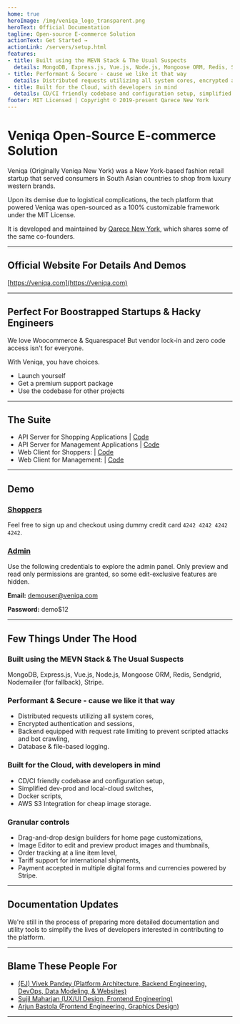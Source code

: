 ```yaml
---
home: true
heroImage: /img/veniqa_logo_transparent.png
heroText: Official Documentation
tagline: Open-source E-commerce Solution
actionText: Get Started →
actionLink: /servers/setup.html
features:
- title: Built using the MEVN Stack & The Usual Suspects
  details: MongoDB, Express.js, Vue.js, Node.js, Mongoose ORM, Redis, Sendgrid, Nodemailer (for fallback), Stripe.
- title: Performant & Secure - cause we like it that way
  details: Distributed requests utilizing all system cores, encrypted authentication and sessions, backend equipped with request rate limiting to prevent scripted attacks and bot crawling, database & file-based logging.
- title: Built for the Cloud, with developers in mind
  details: CD/CI friendly codebase and configuration setup, simplified dev-prod and local-cloud switches, docker scripts, AWS S3 Integration for cheap image storage.
footer: MIT Licensed | Copyright © 2019-present Qarece New York
---
```


# Veniqa Open-Source E-commerce Solution

Veniqa (Originally Veniqa New York) was a New York-based fashion retail startup that served consumers in South Asian countries to shop from luxury western brands.

Upon its demise due to logistical complications, the tech platform that powered Veniqa was open-sourced as a 100% customizable framework under the MIT License.

It is developed and maintained by [Qarece New York](https://qarece.com), which shares some of the same co-founders.

___

## Official Website For Details And Demos
[https://veniqa.com](https://veniqa.com)

---

## Perfect For Boostrapped Startups & Hacky Engineers
We love Woocommerce & Squarespace! But vendor lock-in and zero code access isn't for everyone.

With Veniqa, you have choices.
* Launch yourself
* Get a premium support package
* Use the codebase for other projects

---

## The Suite
* API Server for Shopping Applications | [Code](https://github.com/Viveckh/Veniqa/tree/master/shopping-server)
* API Server for Management Applications | [Code](https://github.com/Viveckh/Veniqa/tree/master/management-server)
* Web Client for Shoppers: | [Code](https://github.com/Viveckh/Veniqa/tree/master/shopping-webclient)
* Web Client for Management: | [Code](https://github.com/Viveckh/Veniqa/tree/master/management-webclient)

---

## Demo
### [Shoppers](https://shop.veniqa.com)
Feel free to sign up and checkout using dummy credit card `4242 4242 4242 4242`.

### [Admin](https://admin.veniqa.com)
Use the following credentials to explore the admin panel. Only preview and read only permissions are granted, so some edit-exclusive features are hidden.

**Email:** demouser@veniqa.com

**Password:** demo$12

---

## Few Things Under The Hood

### Built using the MEVN Stack & The Usual Suspects
MongoDB, Express.js, Vue.js, Node.js, Mongoose ORM, Redis, Sendgrid, Nodemailer (for fallback), Stripe.

### Performant & Secure - cause we like it that way
* Distributed requests utilizing all system cores, 
* Encrypted authentication and sessions, 
* Backend equipped with request rate limiting to prevent scripted attacks and bot crawling, 
* Database & file-based logging.

### Built for the Cloud, with developers in mind
* CD/CI friendly codebase and configuration setup, 
* Simplified dev-prod and local-cloud switches, 
* Docker scripts, 
* AWS S3 Integration for cheap image storage.

### Granular controls
* Drag-and-drop design builders for home page customizations, 
* Image Editor to edit and preview product images and thumbnails, 
* Order tracking at a line item level, 
* Tariff support for international shipments, 
* Payment accepted in multiple digital forms and currencies powered by Stripe.

---

## Documentation Updates

We're still in the process of preparing more detailed documentation and utility tools to simplify the lives of developers interested in contributing to the platform.

---

## Blame These People For

* [(EJ) Vivek Pandey (Platform Architecture, Backend Engineering, DevOps, Data Modeling, & Websites)](https://viveckh.com)
* [Sujil Maharjan (UX/UI Design, Frontend Engineering)](https://smaharj1.github.io/)
* [Arjun Bastola (Frontend Engineering, Graphics Design)](https://github.com/abastola)

---


